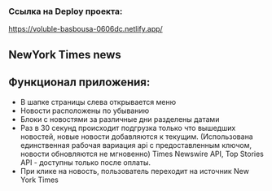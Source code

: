 ### Ссылка на Deploy проекта:

https://voluble-basbousa-0606dc.netlify.app/

## NewYork Times news

## Функционал приложения:

- В шапке страницы слева открывается меню
- Новости расположены по убыванию
- Блоки с новостями за различные дни разделены датами
- Раз в 30 секунд происходит подгрузка только что вышедших новостей, новые новости добавляются к текущим.
  (Использована единственная рабочая вариация api с предоставленным ключом, новости обновляются не мгновенно)
  Times Newswire API, Top Stories API - доступны только после оплаты.
- При клике на новость, пользователь переходит на источник New York Times

